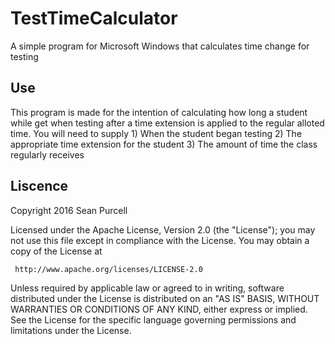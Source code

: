 # TestTimeCalculator
A simple program for Microsoft Windows that calculates time change for testing

Use
------------
This program is made for the intention of calculating how long a student while get when testing after a time extension is applied
to the regular alloted time.
You will need to supply 1) When the student began testing
                        2) The appropriate time extension for the student
                        3) The amount of time the class regularly receives

Liscence
------------
   Copyright 2016 Sean Purcell

   Licensed under the Apache License, Version 2.0 (the "License");
   you may not use this file except in compliance with the License.
   You may obtain a copy of the License at

     http://www.apache.org/licenses/LICENSE-2.0

   Unless required by applicable law or agreed to in writing, software
   distributed under the License is distributed on an "AS IS" BASIS,
   WITHOUT WARRANTIES OR CONDITIONS OF ANY KIND, either express or implied.
   See the License for the specific language governing permissions and
   limitations under the License.
